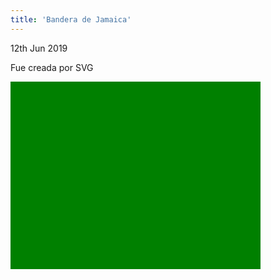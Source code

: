 ```yaml
---
title: 'Bandera de Jamaica'
---
```


 <p><time class="dt-published" datetime="2019-06-12T23:21:18-08:00">
<i class="fa fa-calendar"></i> 12th Jun 2019
</time></p>

Fue creada por  SVG	


<html>
<body>

<svg width="400" height="300">
  <rect width="400" height="300"  
  style="fill:rgb(0,128,0)"/>
  
   <polygon points="0,0,200,150,0,300,0"
  style="stroke:black;stroke-width:40;fill-rule:evenodd;" />
  
  <polygon points="400,0,200,150,400,300,0"
  style="stroke:black;stroke-width:40;fill-rule:evenodd;" />
  
  <polygon points="0,0,400,300"
  style="stroke:yellow;stroke-width:40;fill-rule:evenodd;" />
  
  <polygon points="400,0,0,300"
  style="stroke:yellow;stroke-width:40;fill-rule:evenodd;" />

</svg>
 
</body>
    
</html>








